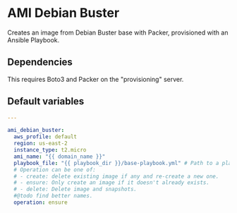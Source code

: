 # AMI Debian Buster
Creates an image from Debian Buster base with Packer, provisioned with an Ansible Playbook.

## Dependencies
This requires Boto3 and Packer on the "provisioning" server.

<!--TOC-->
<!--ENDTOC-->
<!--ROLEVARS-->
## Default variables
```yaml
---

ami_debian_buster:
  aws_profile: default
  region: us-east-2
  instance_type: t2.micro
  ami_name: "{{ domain_name }}"
  playbook_file: "{{ playbook_dir }}/base-playbook.yml" # Path to a playbook used to provision the image.
  # Operation can be one of:
  # - create: delete existing image if any and re-create a new one.
  # - ensure: Only create an image if it doesn't already exists.
  # - delete: Delete image and snapshots.
  #@todo find better names.
  operation: ensure
```

<!--ENDROLEVARS-->
